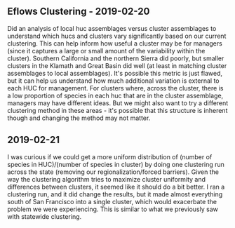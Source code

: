 ## Eflows Clustering - 2019-02-20
Did an analysis of local huc assemblages versus cluster assemblages to understand
which hucs and clusters vary significantly based on our current clustering. This can help
inform how useful a cluster may be for managers (since it captures a large or small amount
of the variability within the cluster). Southern California and the northern Sierra did poorly, but smaller clusters in
the Klamath and Great Basin did well (at least in matching cluster assemblages to local assemblages). It's possible this
metric is just flawed, but it can help us understand how much additional variation is external to each HUC for management.
For clusters where, across the cluster, there is a low proportion of species in each huc that are in the cluster assemblage,
managers may have different ideas. But we might also want to try a different clustering method in these areas - it's possible
that this structure is inherent though and changing the method may not matter.

## 2019-02-21
I was curious if we could get a more uniform distribution of (number of species in HUC)/(number of species in cluster) by
doing one clustering run across the state (removing our regionalization/forced barriers). Given the way
the clustering algorithm tries to maximize cluster uniformity and differences between clusters, it seemed like it
should do a bit better. I ran a clustering run, and it did change the results, but it made almost everything south of San
Francisco into a single cluster, which would exacerbate the problem we were experiencing. This is similar to what we previously
saw with statewide clustering.